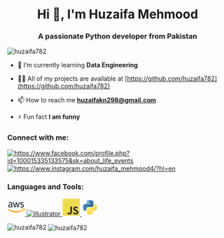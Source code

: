 <h1 align="center">Hi 👋, I'm Huzaifa Mehmood</h1>
<h3 align="center">A passionate Python developer from Pakistan</h3>

<p align="left"> <img src="https://komarev.com/ghpvc/?username=huzaifa782&label=Profile%20views&color=0e75b6&style=flat" alt="huzaifa782" /> </p>

- 🌱 I’m currently learning **Data Engineering**

- 👨‍💻 All of my projects are available at [https://github.com/huzaifa782](https://github.com/huzaifa782)

- 📫 How to reach me **huzaifakn298@gmail.com**

- ⚡ Fun fact **I am funny**

<h3 align="left">Connect with me:</h3>
<p align="left">
<a href="https://fb.com/https://www.facebook.com/profile.php?id=100015335133575&sk=about_life_events" target="blank"><img align="center" src="https://raw.githubusercontent.com/rahuldkjain/github-profile-readme-generator/master/src/images/icons/Social/facebook.svg" alt="https://www.facebook.com/profile.php?id=100015335133575&sk=about_life_events" height="30" width="40" /></a>
<a href="https://instagram.com/https://www.instagram.com/huzaifa_mehmood4/?hl=en" target="blank"><img align="center" src="https://raw.githubusercontent.com/rahuldkjain/github-profile-readme-generator/master/src/images/icons/Social/instagram.svg" alt="https://www.instagram.com/huzaifa_mehmood4/?hl=en" height="30" width="40" /></a>
</p>

<h3 align="left">Languages and Tools:</h3>
<p align="left"> <a href="https://aws.amazon.com" target="_blank" rel="noreferrer"> <img src="https://raw.githubusercontent.com/devicons/devicon/master/icons/amazonwebservices/amazonwebservices-original-wordmark.svg" alt="aws" width="40" height="40"/> </a> <a href="https://www.adobe.com/in/products/illustrator.html" target="_blank" rel="noreferrer"> <img src="https://www.vectorlogo.zone/logos/adobe_illustrator/adobe_illustrator-icon.svg" alt="illustrator" width="40" height="40"/> </a> <a href="https://developer.mozilla.org/en-US/docs/Web/JavaScript" target="_blank" rel="noreferrer"> <img src="https://raw.githubusercontent.com/devicons/devicon/master/icons/javascript/javascript-original.svg" alt="javascript" width="40" height="40"/> </a> <a href="https://www.python.org" target="_blank" rel="noreferrer"> <img src="https://raw.githubusercontent.com/devicons/devicon/master/icons/python/python-original.svg" alt="python" width="40" height="40"/> </a> </p>

<p><img align="left" src="https://github-readme-stats.vercel.app/api/top-langs?username=huzaifa782&show_icons=true&locale=en&layout=compact" alt="huzaifa782" /></p>

<p>&nbsp;<img align="center" src="https://github-readme-stats.vercel.app/api?username=huzaifa782&show_icons=true&locale=en" alt="huzaifa782" /></p>

